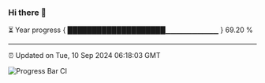 ### Hi there 👋

⏳ Year progress { ████████████████████▁▁▁▁▁▁▁▁▁▁ } 69.20 %

---

⏰ Updated on Tue, 10 Sep 2024 06:18:03 GMT

![Progress Bar CI](https://github.com/liununu/liununu/workflows/Progress%20Bar%20CI/badge.svg)
